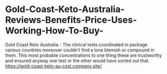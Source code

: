 # Gold-Coast-Keto-Australia-Reviews-Benefits-Price-Uses-Working-How-To-Buy-
Gold Coast Keto Australia - The clinical tests coordinated in package various countries moreover couldn't find a lone blemish or compound in them. This most probable concentrations to one thing these are trustworthy and ensured anyway one test or the other would have sorted out that. https://gold-coast-keto-au-cost.company.site/
